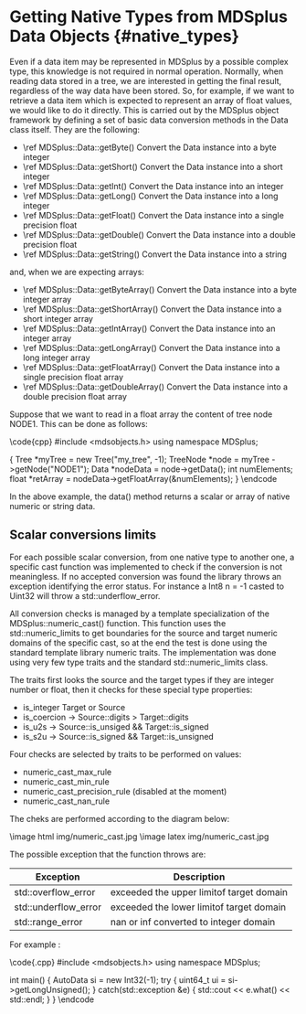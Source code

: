 Getting Native Types from MDSplus Data Objects {#native_types}
==============================================


Even if a data item may be represented in MDSplus by a possible complex type,
this knowledge is not required in normal operation. Normally, when reading data
stored in a tree, we are interested in getting the final result, regardless of
the way data have been stored. So, for example, if we want to retrieve a data
item which is expected to represent an array of float values, we would like to
do it directly. This is carried out by the MDSplus object framework by defining
a set of basic data conversion methods in the Data class itself. They are the
following:

  *  \ref MDSplus::Data::getByte() Convert the Data instance into a byte integer
  *  \ref MDSplus::Data::getShort() Convert the Data instance into a short integer
  *  \ref MDSplus::Data::getInt() Convert the Data instance into an integer
  *  \ref MDSplus::Data::getLong() Convert the Data instance into a long integer
  *  \ref MDSplus::Data::getFloat() Convert the Data instance into a single precision float
  *  \ref MDSplus::Data::getDouble() Convert the Data instance into a double precision float
  *  \ref MDSplus::Data::getString() Convert the Data instance into a string 

and, when we are expecting arrays:

  *  \ref MDSplus::Data::getByteArray() Convert the Data instance into a byte integer array
  *  \ref MDSplus::Data::getShortArray() Convert the Data instance into a short integer array
  *  \ref MDSplus::Data::getIntArray() Convert the Data instance into an integer array
  *  \ref MDSplus::Data::getLongArray() Convert the Data instance into a long integer array
  *  \ref MDSplus::Data::getFloatArray() Convert the Data instance into a single precision float array
  *  \ref MDSplus::Data::getDoubleArray() Convert the Data instance into a double precision float array 


Suppose that we want to read in a float array the content of tree node NODE1.
This can be done as follows:

\code{cpp}
#include <mdsobjects.h>
using namespace MDSplus;

{
 Tree *myTree = new Tree("my_tree", -1);
 TreeNode *node = myTree ->getNode("NODE1");
 Data *nodeData = node->getData();
 int numElements;
 float *retArray = nodeData->getFloatArray(&numElements);
}
\endcode

In the above example, the data() method returns a scalar or array of native
numeric or string data.


Scalar conversions limits
-------------------------

For each possible scalar conversion, from one native type to another one, a
specific cast function was implemented to check if the conversion is not
meaningless. If no accepted conversion was found the library throws an
exception identifying the error status. For instance a Int8 n = -1 casted to
Uint32 will throw a std::underflow_error.
 
All conversion checks is managed by a template specialization of the
MDSplus::numeric_cast() function. This function uses the std::numeric_limits to
get boundaries for the source and target numeric domains of the specific cast,
so at the end the test is done using the standard template library numeric
traits. The implementation was done using very few type traits and the standard
std::numeric_limits class.
 
The traits first looks the source and the target types if they are integer
number or float, then it checks for these special type properties:
 
 - is_integer Target or Source
 - is_coercion → Source::digits > Target::digits 
 - is_u2s → Source::is_unsiged && Target::is_signed 
 - is_s2u → Source::is_signed && Target::is_unsigned
 
Four checks are selected by traits to be performed on values:
 
 - numeric_cast_max_rule 
 - numeric_cast_min_rule
 - numeric_cast_precision_rule (disabled at the moment) 
 - numeric_cast_nan_rule
 
The cheks are performed according to the diagram below:
 
 \image html img/numeric_cast.jpg
 \image latex img/numeric_cast.jpg
 
 
 The possible exception that the function throws are:
 
 | Exception             | Description                              |
 |-----------------------|------------------------------------------|
 | std::overflow_error   | exceeded the upper limitof target domain |
 | std::underflow_error  | exceeded the lower limitof target domain |
 | std::range_error      | nan or inf converted to integer domain   |


For example :

\code{.cpp}
#include <mdsobjects.h>
using namespace MDSplus;

int main() {
    AutoData<Data> si = new Int32(-1);
    try { uint64_t ui = si->getLongUnsigned(); }
    catch(std::exception &e) {
        std::cout << e.what() << std::endl;
    }
}
\endcode








